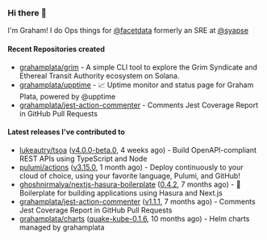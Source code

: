 ### Hi there 👋

I'm Graham! I do Ops things for [@facetdata](https://github.com/facetdata) formerly an SRE at [@syapse](https://github.com/syapse)

#### Recent Repositories created
- [grahamplata/grim](https://github.com/grahamplata/grim) - A simple CLI tool to explore the Grim Syndicate and Ethereal Transit Authority ecosystem on Solana.
- [grahamplata/upptime](https://github.com/grahamplata/upptime) - 📈 Uptime monitor and status page for Graham Plata, powered by @upptime
- [grahamplata/jest-action-commenter](https://github.com/grahamplata/jest-action-commenter) - Comments Jest Coverage Report in GitHub Pull Requests

#### Latest releases I've contributed to


- [lukeautry/tsoa](https://github.com/lukeautry/tsoa) ([v4.0.0-beta.0](https://github.com/lukeautry/tsoa/releases/tag/v4.0.0-beta.0), 4 weeks ago) - Build OpenAPI-compliant REST APIs using TypeScript and Node
- [pulumi/actions](https://github.com/pulumi/actions) ([v3.15.0](https://github.com/pulumi/actions/releases/tag/v3.15.0), 1 month ago) - Deploy continuously to your cloud of choice, using your favorite language, Pulumi, and GitHub!
- [ghoshnirmalya/nextjs-hasura-boilerplate](https://github.com/ghoshnirmalya/nextjs-hasura-boilerplate) ([0.4.2](https://github.com/ghoshnirmalya/nextjs-hasura-boilerplate/releases/tag/0.4.2), 7 months ago) - :art: Boilerplate for building applications using Hasura and Next.js
- [grahamplata/jest-action-commenter](https://github.com/grahamplata/jest-action-commenter) ([v1.1.1](https://github.com/grahamplata/jest-action-commenter/releases/tag/v1.1.1), 7 months ago) - Comments Jest Coverage Report in GitHub Pull Requests
- [grahamplata/charts](https://github.com/grahamplata/charts) ([quake-kube-0.1.6](https://github.com/grahamplata/charts/releases/tag/quake-kube-0.1.6), 10 months ago) - Helm charts managed by grahamplata
